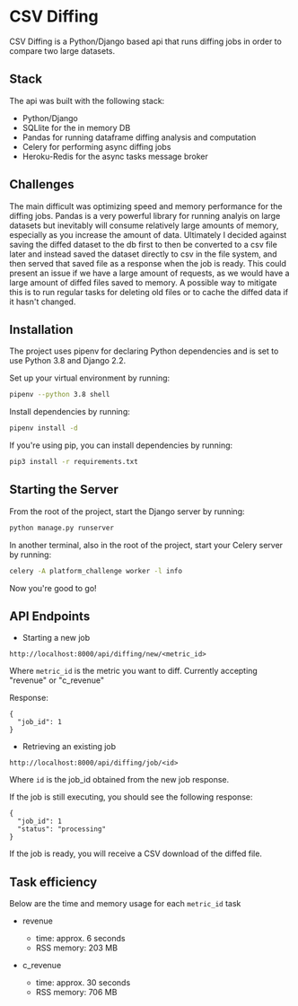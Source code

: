 # CSV Diffing

CSV Diffing is a Python/Django based api that runs diffing jobs in order to compare two large datasets.

## Stack

The api was built with the following stack:

- Python/Django
- SQLlite for the in memory DB
- Pandas for running dataframe diffing analysis and computation
- Celery for performing async diffing jobs
- Heroku-Redis for the async tasks message broker

## Challenges

The main difficult was optimizing speed and memory performance for the diffing jobs. Pandas is a very powerful library for running analyis on large datasets but inevitably will consume relatively large amounts of memory, especially as you increase the amount of data. Ultimately I decided against saving the diffed dataset to the db first to then be converted to a csv file later and instead saved the dataset directly to csv in the file system, and then served that saved file as a response when the job is ready. This could present an issue if we have a large amount of requests, as we would have a large amount of diffed files saved to memory. A possible way to mitigate this is to run regular tasks for deleting old files or to cache the diffed data if it hasn't changed.

## Installation

The project uses pipenv for declaring Python dependencies and is set to use Python 3.8 and Django 2.2.

Set up your virtual environment by running:

```bash
pipenv --python 3.8 shell
```

Install dependencies by running:

```bash
pipenv install -d
```

If you're using pip, you can install dependencies by running:

```bash
pip3 install -r requirements.txt
```

## Starting the Server

From the root of the project, start the Django server by running:

```bash
python manage.py runserver
```

In another terminal, also in the root of the project, start your Celery server by running:

```bash
celery -A platform_challenge worker -l info
```

Now you're good to go!

## API Endpoints

- Starting a new job

```
http://localhost:8000/api/diffing/new/<metric_id>
```

Where `metric_id` is the metric you want to diff. Currently accepting "revenue" or "c_revenue"

Response:

```
{
  "job_id": 1
}
```

- Retrieving an existing job

```
http://localhost:8000/api/diffing/job/<id>
```

Where `id` is the job_id obtained from the new job response.

If the job is still executing, you should see the following response:

```
{
  "job_id": 1
  "status": "processing"
}
```

If the job is ready, you will receive a CSV download of the diffed file.

## Task efficiency

Below are the time and memory usage for each `metric_id` task

- revenue

  - time: approx. 6 seconds
  - RSS memory: 203 MB

- c_revenue
  - time: approx. 30 seconds
  - RSS memory: 706 MB
